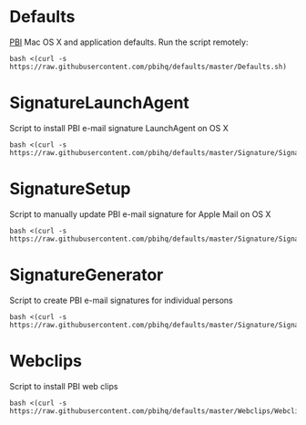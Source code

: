 Defaults
=================
[PBI][1] Mac OS X and application defaults. Run the script remotely:

    bash <(curl -s https://raw.githubusercontent.com/pbihq/defaults/master/Defaults.sh)

[1]: http://www.point-blank-international.com "Point-Blank International"

SignatureLaunchAgent
==================
Script to install PBI e-mail signature LaunchAgent on OS X

    bash <(curl -s https://raw.githubusercontent.com/pbihq/defaults/master/Signature/SignatureLaunchAgent.sh)

SignatureSetup
==================
Script to manually update PBI e-mail signature for Apple Mail on OS X

    bash <(curl -s https://raw.githubusercontent.com/pbihq/defaults/master/Signature/SignatureSetup.sh)

SignatureGenerator
==================
Script to create PBI e-mail signatures for individual persons

    bash <(curl -s https://raw.githubusercontent.com/pbihq/defaults/master/Signature/SignatureGenerator.sh)

Webclips
==================
Script to install PBI web clips

    bash <(curl -s https://raw.githubusercontent.com/pbihq/defaults/master/Webclips/Webclips.sh)
